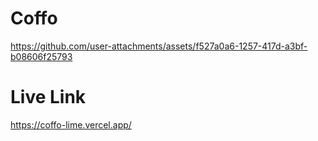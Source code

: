 # Coffo
https://github.com/user-attachments/assets/f527a0a6-1257-417d-a3bf-b08606f25793


# Live Link
https://coffo-lime.vercel.app/



